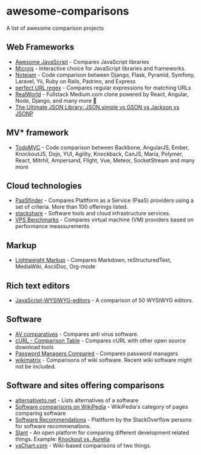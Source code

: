 awesome-comparisons
===================

A list of awesome comparison projects

## Web Frameworks

* [Awesome JavaScript](https://js.libhunt.com/) - Compares JavaScript libraries
* [Microjs](http://microjs.com/) - Interactive choice for JavaScript libraries and frameworks.
* [Notejam](https://github.com/komarserjio/notejam) - Code comparison between Django, Flask, Pyramid, Symfony, Laravel, Yii, Ruby on Rails, Padrino, and Express
* [perfect URL regex](https://mathiasbynens.be/demo/url-regex) - Compares regular expressions for matching URLs
* [RealWorld](https://github.com/gothinkster/realworld) -  Fullstack Medium.com clone powered by React, Angular, Node, Django, and many more 🏅
 * [The Ultimate JSON Library: JSON.simple vs GSON vs Jackson vs JSONP](http://blog.takipi.com/the-ultimate-json-library-json-simple-vs-gson-vs-jackson-vs-json/)

## MV* framework

* [TodoMVC](https://github.com/tastejs/todomvc) - Code comparison between Backbone, AngularJS, Ember, KnockoutJS, Dojo, YUI, Agility, Knockback, CanJS, Maria, Polymer, React, Mitrhil, Ampersand, Flight, Vue, Meteor, SocketStream and many more

## Cloud technologies

 * [PaaSfinder](https://paasfinder.org/) - Compares Plattform as a Service (PaaS) providers using a set of criteria. More than 100 offerings listed.
 * [stackshare](http://stackshare.io/) - Software tools and cloud infrastructure services.
 * [VPS Benchmarks](http://www.vpsbenchmarks.com/) - Compares virtual machine (VM) providers based on performance meassurements

## Markup
 * [Lightweight Markup](http://hyperpolyglot.org/lightweight-markup) - Compares Markdown, reStructuredText, MediaWiki, AsciiDoc, Org-mode 

## Rich text editors

* [JavaScript-WYSIWYG-editors](https://github.com/iDoRecall/comparisons/blob/master/JavaScript-WYSIWYG-editors.md) - A comparison of 50 WYSIWYG editors.

## Software
 * [AV comparatives](http://www.av-comparatives.org/) - Compares anti virus software.
 * [cURL - Comparison Table](https://curl.haxx.se/docs/comparison-table.html) - Compares cURL with other open source download tools
 * [Password Managers Compared](http://www.howtogeek.com/240255/password-managers-compared-lastpass-vs-keepass-vs-dashlane-vs-1password/) - Compares password managers
 * [wikimatrix](http://www.wikimatrix.org/) - Comparisons of wiki software. Recent wiki software might not be included.
 
## Software and sites offering comparisons
 * [alternativeto.net](http://alternativeto.net) - Lists alternatives of a software
 * [Software comparisons on WikiPedia](https://en.wikipedia.org/wiki/Category:Software_comparisons) - WikiPedia's category of pages comparing software
 * [Software Recommendations](http://softwarerecs.stackexchange.com/) - Plattform by the StackOverflow persons for software recommenations.
 * [Slant](https://www.slant.co/) - An open platform for comparing different development related things. Example: [Knockout vs. Aurelia](https://www.slant.co/versus/33/37/~knockout_vs_aurelia)
 * [vsChart.com](http://vschart.com/) - Wiki-based comparisons of two things.
 
